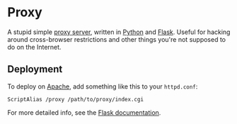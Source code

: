 # Proxy

A stupid simple [proxy server](http://en.wikipedia.org/wiki/Proxy_server), written in [Python](http://www.python.org/) and [Flask](http://flask.pocoo.org/). Useful for hacking around cross-browser restrictions and other things you're not supposed to do on the Internet.

## Deployment

To deploy on [Apache](http://httpd.apache.org/), add something like this to your `httpd.conf`:
    
    ScriptAlias /proxy /path/to/proxy/index.cgi

For more detailed info, see the [Flask documentation](http://flask.pocoo.org/docs/deploying/).